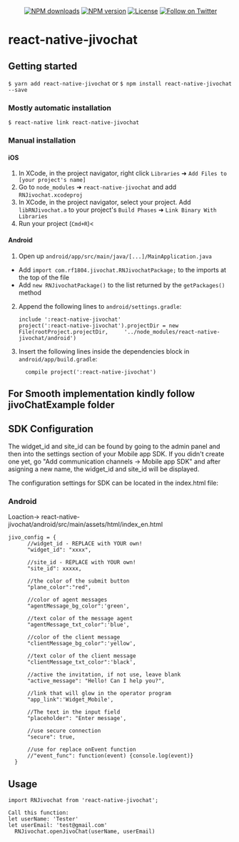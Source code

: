 <p align="center">
  <a href="https://www.npmjs.com/package/react-native-jivochat"><img src="https://img.shields.io/npm/dm/react-native-jivochat.svg?style=flat-square" alt="NPM downloads"></a>
  <a href="https://www.npmjs.com/package/react-native-jivochat"><img src="https://img.shields.io/npm/v/react-native-jivochat.svg?style=flat-square" alt="NPM version"></a>
  <a href="/LICENSE"><img src="https://img.shields.io/npm/l/react-native-jivochat.svg?style=flat-square" alt="License"></a>
  <a href="https://twitter.com/mraja2943"><img src="https://img.shields.io/twitter/follow/mraja2943.svg?style=social&label=Follow" alt="Follow on Twitter"></a>
</p>

# react-native-jivochat

## Getting started

`$ yarn add react-native-jivochat`
                  or
`$ npm install react-native-jivochat --save`

### Mostly automatic installation

`$ react-native link react-native-jivochat`

### Manual installation


#### iOS

1. In XCode, in the project navigator, right click `Libraries` ➜ `Add Files to [your project's name]`
2. Go to `node_modules` ➜ `react-native-jivochat` and add `RNJivochat.xcodeproj`
3. In XCode, in the project navigator, select your project. Add `libRNJivochat.a` to your project's `Build Phases` ➜ `Link Binary With Libraries`
4. Run your project (`Cmd+R`)<

#### Android

1. Open up `android/app/src/main/java/[...]/MainApplication.java`
  - Add `import com.rf1804.jivochat.RNJivochatPackage;` to the imports at the top of the file
  - Add `new RNJivochatPackage()` to the list returned by the `getPackages()` method
2. Append the following lines to `android/settings.gradle`:
  	```
  	include ':react-native-jivochat'
  	project(':react-native-jivochat').projectDir = new File(rootProject.projectDir, 	'../node_modules/react-native-jivochat/android')
  	```
3. Insert the following lines inside the dependencies block in `android/app/build.gradle`:
  	```
      compile project(':react-native-jivochat')
  	```

## For Smooth implementation kindly follow jivoChatExample folder

## SDK Configuration

The widget_id and site_id can be found by going to the admin panel and then into the settings section of your Mobile app SDK. If you didn't create one yet, go "Add communication channels -> Mobile app SDK" and after asigning a new name, the widget_id and site_id will be displayed.

The configuration settings for SDK can be located in the index.html file:

### Android

Loaction-> react-native-jivochat/android/src/main/assets/html/index_en.html

  ```
  jivo_config = {
        //widget_id - REPLACE with YOUR own!
        "widget_id": "xxxx",

        //site_id - REPLACE with YOUR own!
        "site_id": xxxxx,

        //the color of the submit button
        "plane_color":"red",

        //color of agent messages
        "agentMessage_bg_color":'green',

        //text color of the message agent
        "agentMessage_txt_color":'blue',

        //color of the client message
        "clientMessage_bg_color":'yellow',

        //text color of the client message
        "clientMessage_txt_color":'black',

        //active the invitation, if not use, leave blank
        "active_message": "Hello! Can I help you?",

        //link that will glow in the operator program
        "app_link":'Widget_Mobile',

        //The text in the input field
        "placeholder": "Enter message',

        //use secure connection
        "secure": true,

        //use for replace onEvent function
        //"event_func": function(event) {console.log(event)}
    }
  ```
## Usage
```
import RNJivochat from 'react-native-jivochat';

Call this function:
let userName: 'Tester'
let userEmail: 'test@gmail.com'
  RNJivochat.openJivoChat(userName, userEmail)
```
